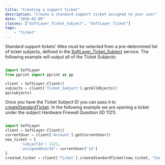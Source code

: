 ```yaml
---
title: "Creating a support ticket"
description: "Create a standard support ticket assigned to your user"
date: "2016-02-09"
classes: ["SoftLayer_Ticket_Subject", "SoftLayer_Ticket"]
tags:
    - "ticket"
---
```


Standard support tickets' titles must be selected from a pre-determined list of ticket subjects, defined in the [SoftLayer_Ticket_Subject](http://sldn.softlayer.com/reference/services/SoftLayer_Ticket_Subject) service. The following example will output all of the Ticket Subjects:

```python

import SoftLayer
from pprint import pprint as pp

client = SoftLayer.Client()
subjects = client['Ticket_Subject'].getAllObjects()
pp(subjects)

```

Once you have the Ticket Subject ID you can pass it to [createStandardTicket](http://sldn.softlayer.com/reference/services/SoftLayer_Ticket/createStandardTicket). In the following example we are opening a ticket under the subject Hardware Firewall Question (ID 1121).

```python

import SoftLayer
client = SoftLayer.Client()
currentUser = client['Account'].getCurrentUser()
new_ticket = {
       'subjectId': 1121,
       'assignedUserId': currentUser['id']
}
created_ticket = client['Ticket'].createStandardTicket(new_ticket, "Content of the ticket goes here")

```
